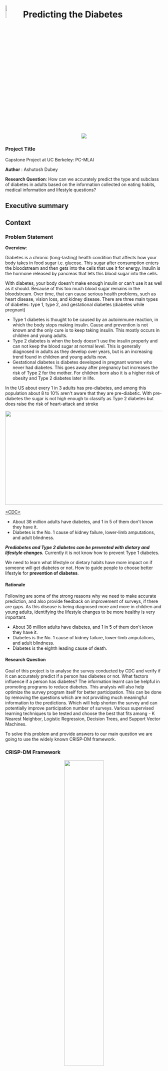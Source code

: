 # <img src = images/diab-small.png width="10%"/> Predicting the Diabetes 

<center>
    <img src = images/diabetes-3.png />
</center>

### Project Title

Capstone Project at UC Berkeley: PC-MLAI

**Author** : Ashutosh Dubey

**Research Question**: How can we accurately predict the type and subclass of diabetes in adults based on the information collected on eating habits, medical information and lifestyle questions?

## Executive summary


## Context

### Problem Statement

**Overview**: 

Diabetes is a chronic (long-lasting) health condition that affects how your body takes in food sugar i.e. glucose. This sugar after consumption enters the bloodstream and then gets into the cells that use it for energy. Insulin is the hormone released by pancreas that lets this blood sugar into the cells.

With diabetes, your body doesn't make enough insulin or can't use it as well as it should. Because of this too much blood sugar remains in the bloodstream. Over time, that can cause serious health problems, such as heart disease, vision loss, and kidney disease. There are three main types of diabetes: type 1, type 2, and gestational diabetes (diabetes while pregnant)
- Type 1 diabetes is thought to be caused by an autoimmune reaction, in which the body stops making insulin. Cause and prevention is not known and the only cure is to keep taking insulin. This mostly occurs in children and young adults.
- Type 2 diabetes is when the body doesn't use the insulin properly and can not keep the blood sugar at normal level. This is generally diagnosed in adults as they develop over years, but is an increasing trend found in children and young adults now.
- Gestational diabetes is diabetes developed in pregnant women who never had diabetes. This goes away after pregnancy but increases the risk of Type 2 for the mother. For children born also it is a higher risk of obesity and Type 2 diabetes later in life.

In the US about every 1 in 3 adults has pre-diabetes, and among this population about 8 to 10% aren't aware that they are pre-diabetic. With pre-diabetes the sugar is not high enough to classify as Type 2 diabetes but does raise the risk of heart-attack and stroke

<center>
    <img src = images/DiabetesInTheUS_Thumbnail.jpg width="1500px" height="300px"/>
</center>

[<CDC\>](https://www.cdc.gov/diabetes/about/index.html)

- About 38 million adults have diabetes, and 1 in 5 of them don't know they have it.
- Diabetes is the No. 1 cause of kidney failure, lower-limb amputations, and adult blindness.

***Prediabetes and Type 2 diabetes can be prevented with dietary and lifestyle changes.*** Currently it is not know how to prevent Type 1 diabetes.

We need to learn what lifestyle or dietary habits have more impact on if someone will get diabetes or not. How to guide people to choose better lifestyle for **prevention of diabetes**.

#### Rationale
Following are some of the strong reasons why we need to make accurate prediction, and also provide feedback on improvement of surveys, if there are gaps. As this disease is being diagnosed more and more in children and young adults, identifying the lifestyle changes to be more healthy is very important.

- About 38 million adults have diabetes, and 1 in 5 of them don't know they have it.
- Diabetes is the No. 1 cause of kidney failure, lower-limb amputations, and adult blindness.
- Diabetes is the eighth leading cause of death.


#### Research Question

Goal of this project is to analyse the survey conducted by CDC and verify if it can accurately predict if a person has diabetes or not. What factors influence if a person has diabetes? The information learnt can be helpful in promoting programs to reduce diabetes. This analysis will also help optimize the survey program itself for better participation. This can be done by removing the questions which are not providing much meaningful information to the predictions. Which will help shorten the survey and can potentially improve participation number of surveys. Various supervised learning techniques to be tested and choose the best that fits among - K Nearest Neighbor, Logistic Regression, Decision Trees, and Support Vector Machines.

To solve this problem and provide answers to our main question we are going to use the widely known CRISP-DM framework.

### CRISP-DM Framework
<center>
    <img src = images/crisp.png style="border-radius: 8px; width: 50%;"/>
</center>

The CRISP-DM framework i.e. Cross-Industry Standard Process for Data Mining, is widely user framework for structuring data science and ML . It helps by providing the a systematic approach for solving data driven problems. More details can be found h a brief overview of CRISP-DM [here](https://mo-pcco.s3.us-east-1.amazonaws.com/BH-PCMLAI/module_11/readings_starter.zip). 



#### Data Sources

The dataset is from [Kaggle - Diabetes Health Indicators Dataset](https://www.kaggle.com/datasets/alexteboul/diabetes-health-indicators-dataset?select=diabetes_012_health_indicators_BRFSS2015.csv). This dataset contains healthcare statistics and lifestyle survey information about people in general along with their diagnosis of diabetes(the original dataset is from [CDC](https://www.cdc.gov/brfss/annual_data/annual_2015.html))


What data will you use to answer you question?

#### Methodology
What methods are you using to answer the question?

We will use the True Positive Rate (TPR), False Positive Rate (FPR), and the Area Under the ROC Curve (AUC-ROC) to evaluate the validity of each model. The TPR and FPR will be derived from the confusion matrix of our classifiers.

Since we expect the dataset to be imbalanced, these metrics will be more informative than accuracy. In our case, the number of people who actually have diabetes is expected to be much smaller in comparison to those who do not have disease. Relying on accuracy will result in higher score of the model but may still perform poorly in predicting the disease.

The ROC curve plots TPR (y-axis) vs. FPR (x-axis), providing a visual representation of the classifier’s performance. AUC (Area Under the Curve) is a robust metric for evaluating binary classification problems, as it quantifies the model’s ability to distinguish between classes.

#### Results

### Summary
This analysis for done in two phases. In first phase all the features which were recorded as part of survey were included. In second phase of the analysis many attribute which were irrelevant were removed.
After dropping the certain features I was able to train the set on the complete data set. But overall scores were not much different.

**Logistic Regression:**
The logistic regression offres a best AUC score of 94.8%. Accuracy is much lower when compared to decision tree. Training time was more than double of DT. 

**KNN:**
The KNN algorithm took the longest to train. The accuracy was 84% and AUC also around 94.1% which is lowest comapred to DT and LR. C

**SVM:**
The SVM had to be performed on a subset of 10,000 datapoint and required extremely long fit time. For a subset of 10% of the data the gridsearch and fit time long time. For the impracticality of such a model in real time and lack of meaningful result, model is not optimal.

**Decision Tree:**
The decision tree offered a very similar AUC compared to the logistic regression close to 94.4%. Accuracy is also very close to LR and similar F1 score. Overall it took the least time with the highest AUC score.

**Choice of the Model:**
- Logistic Regression with AUC of 94.8% and best F1 at 0.83.
- Training time is manageable more than the Dtree but better when compared to KNN or SVM.

**Future:**
These models an be further explored with different feature selections.

- Exploring further parameters for the top two models (logistic regression and decision trees). Particularly logistic regression because of manageable time to train with highest score.

### Scores
<center>
<table>
<tr>
   <td>  All Features </td>
   <td> Selective Features </td>
</tr>
<tr>
   <td>  <img src = images/all_feature_score.png style="width: 100%;"/> </td>
   <td> <img src = images/less_feature_score.png style="width: 100%;"/> </td>
</tr>
</table>
</center>


#### Next steps

There is an opportunity to further optimise the model identified. Given the problem statement we are trying to address we should further optimise the features and also try other models e.g. Neural networks to get more accurate prediction and scores.
I would also like to extend this project to do more research focused on children and young adults. This segment of diabetes patients are most vulnerable but can be handled easily with lifestyle changes. Also, designing surveys which can capture the parameters which affect children more.

#### Outline of project

data/diabetes_012_health_indicators_BRFSS2015.csv: Contains dataset used in the analysis.
deployment/: Contains models ready for deployment or to be used in apps.
notebooks/predicting-diabetes-all-features.ipynb: Jupyter notebook with code for data analysis and modeling.
notebooks/predicting-diabetes-important-features.ipynb: Jupyter notebook with code for data analysis and modeling with reduce feature set.
README.md: Summary of findings and link to notebook

- [Notebook with all features](./notebook/predicting-diabetes-all-features.ipynb)
- [Notebook with selective features](./notebook/predicting-diabetes-important-features.ipynb)

